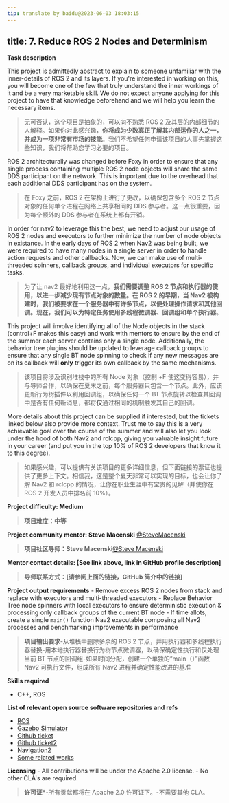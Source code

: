 ```yaml
---
tip: translate by baidu@2023-06-03 18:03:15
---
```


## title: 7. Reduce ROS 2 Nodes and Determinism

**Task description**

This project is admittedly abstract to explain to someone unfamiliar with the inner-details of ROS 2 and its layers. If you\'re interested in working on this, you will become one of the few that truly understand the inner workings of it and be a very marketable skill. We do not expect anyone applying for this project to have that knowledge beforehand and we will help you learn the necessary items.

> 无可否认，这个项目是抽象的，可以向不熟悉 ROS 2 及其层的内部细节的人解释。如果你对此感兴趣，**你将成为少数真正了解其内部运作的人之一，并成为一项非常有市场的技能**。我们不希望任何申请该项目的人事先掌握这些知识，我们将帮助您学习必要的项目。

ROS 2 architecturally was changed before Foxy in order to ensure that any single process containing multiple ROS 2 node objects will share the same DDS participant on the network. This is important due to the overhead that each additional DDS participant has on the system.

> 在 Foxy 之前，ROS 2 在架构上进行了更改，以确保包含多个 ROS 2 节点对象的任何单个进程在网络上共享相同的 DDS 参与者。这一点很重要，因为每个额外的 DDS 参与者在系统上都有开销。

In order for nav2 to leverage this the best, we need to adjust our usage of ROS 2 nodes and executors to further minimize the number of node objects in existance. In the early days of ROS 2 when Nav2 was being built, we were required to have many nodes in a single server in order to handle action requests and other callbacks. Now, we can make use of multi-threaded spinners, callback groups, and individual executors for specific tasks.

> 为了让 nav2 最好地利用这一点，**我们需要调整 ROS 2 节点和执行器的使用，以进一步减少现有节点对象的数量。在 ROS 2 的早期，当 Nav2 被构建时，我们被要求在一个服务器中有许多节点，以便处理操作请求和其他回调。现在，我们可以为特定任务使用多线程微调器、回调组和单个执行器**。

This project will involve identifying all of the Node objects in the stack (control+F makes this easy) and work with mentors to ensure by the end of the summer each server contains only a single node. Additionally, the behavior tree plugins should be updated to leverage callback groups to ensure that any single BT node spinning to check if any new messages are on its callback will **only** trigger its own callback by the same mechanisms.

> 该项目将涉及识别堆栈中的所有 Node 对象（控制 +F 使这变得容易），并与导师合作，以确保在夏末之前，每个服务器只包含一个节点。此外，应该更新行为树插件以利用回调组，以确保任何一个 BT 节点旋转以检查其回调中是否有任何新消息，都将**仅**通过相同的机制触发其自己的回调。

More details about this project can be supplied if interested, but the tickets linked below also provide more context. Trust me to say this is a very achievable goal over the course of the summer and will also let you look under the hood of both Nav2 and rclcpp, giving you valuable insight future in your career (and put you in the top 10% of ROS 2 developers that know it to this degree).

> 如果感兴趣，可以提供有关该项目的更多详细信息，但下面链接的票证也提供了更多上下文。相信我，这是整个夏天非常可以实现的目标，也会让你了解 Nav2 和 rclcpp 的情况，让你在职业生涯中有宝贵的见解（并使你在 ROS 2 开发人员中排名前 10%）。

**Project difficulty: Medium**

> **项目难度：中等**

**Project community mentor: Steve Macenski** [\@SteveMacenski](https://github.com/SteveMacenski)

> **项目社区导师：Steve Macenski**[\@Steve Macenski](https://github.com/SteveMacenski)

**Mentor contact details: \[See link above, link in GitHub profile description\]**

> **导师联系方式：\[请参阅上面的链接，GitHub 简介中的链接\]**

**Project output requirements** - Remove excess ROS 2 nodes from stack and replace with executors and multi-threaded executors - Replace Behavior Tree node spinners with local executors to ensure deterministic execution & processing only callback groups of the current BT node - If time allots, create a single `main()` function Nav2 executable composing all Nav2 processes and benchmarking improvements in performance

> **项目输出要求**-从堆栈中删除多余的 ROS 2 节点，并用执行器和多线程执行器替换-用本地执行器替换行为树节点微调器，以确保确定性执行和仅处理当前 BT 节点的回调组-如果时间分配，创建一个单独的“main（）”函数 Nav2 可执行文件，组成所有 Nav2 进程并确定性能改进的基准

**Skills required**

- C++, ROS

**List of relevant open source software repositories and refs**

- [ROS](https://www.ros.org/)
- [Gazebo Simulator](http://gazebosim.org/)
- [Github ticket](https://github.com/ros-planning/navigation2/issues/2251)
- [Github ticket2](https://github.com/ros-planning/navigation2/issues/816)
- [Navigation2](https://navigation.ros.org/)
- [Some related works](https://alyssapierson.files.wordpress.com/2018/05/pierson2018.pdf)

**Licensing** - All contributions will be under the Apache 2.0 license. - No other CLA\'s are required.

> **许可证\***-所有贡献都将在 Apache 2.0 许可证下。-不需要其他 CLA。
